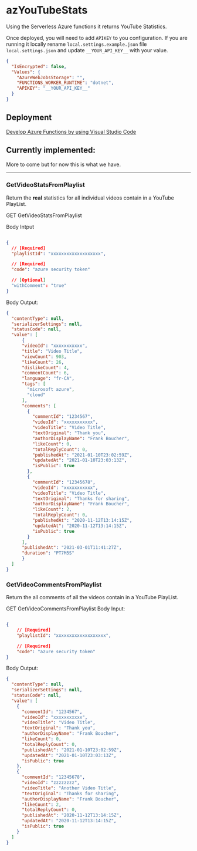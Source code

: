 # azYouTubeStats

Using the Serverless Azure functions it returns YouTube Statistics.

Once deployed, you will need to add `APIKEY` to you configuration. If you are running it locally rename `local.settings.example.json` file `local.settings.json` and update `__YOUR_API_KEY__` with your value.

```json
{
  "IsEncrypted": false,
  "Values": {
    "AzureWebJobsStorage": "",
    "FUNCTIONS_WORKER_RUNTIME": "dotnet",
    "APIKEY": "__YOUR_API_KEY__"
  }
}
```
## Deployment

[Develop Azure Functions by using Visual Studio Code](https://docs.microsoft.com/en-us/azure/azure-functions/functions-develop-vs-code?tabs=csharp&?WT.mc_id=azYouTubeStats-github-frbouche)

## Currently implemented:

More to come but for now this is what we have.

---

### GetVideoStatsFromPlaylist

Return the **real** statistics for all individual videos contain in a YouTube PlayList.


GET GetVideoStatsFromPlaylist 

Body Intput

```json

{
  // [Required]
  "playlistId": "xxxxxxxxxxxxxxxxxxx",

  // [Required]
  "code": "azure security token"

  // [Optional]
  "withComment": "true"
}

```

Body Output:
``` json
{
  "contentType": null,
  "serializerSettings": null,
  "statusCode": null,
  "value": [
      {
      "videoId": "xxxxxxxxxxx",
      "title": "Video Title",
      "viewCount": 903,
      "likeCount": 26,
      "dislikeCount": 4,
      "commentCount": 6,
      "language": "fr-CA",
      "tags": [
        "microsoft azure",
        "cloud"
      ],
      "comments": [
        {
          "commentId": "1234567",
          "videoId": "xxxxxxxxxxx",
          "videoTitle": "Video Title",
          "textOriginal": "Thank you",
          "authorDisplayName": "Frank Boucher",
          "likeCount": 0,
          "totalReplyCount": 0,
          "publishedAt": "2021-01-10T23:02:59Z",
          "updatedAt": "2021-01-10T23:03:13Z",
          "isPublic": true
        },
        {
          "commentId": "12345678",
          "videoId": "xxxxxxxxxxx",
          "videoTitle": "Video Title",
          "textOriginal": "Thanks for sharing",
          "authorDisplayName": "Frank Boucher",
          "likeCount": 2,
          "totalReplyCount": 0,
          "publishedAt": "2020-11-12T13:14:15Z",
          "updatedAt": "2020-11-12T13:14:15Z",
          "isPublic": true
        }
      ],
      "publishedAt": "2021-03-01T11:41:27Z",
      "duration": "PT7M5S"
      }
  ]
}

```



### GetVideoCommentsFromPlaylist

Return the all comments of all the videos contain in a YouTube PlayList.


GET GetVideoCommentsFromPlaylist 
Body Input:

```json

{
    // [Required]
    "playlistId": "xxxxxxxxxxxxxxxxxxx",

    // [Required]
    "code": "azure security token"
}

```

Body Output:
```json
{
  "contentType": null,
  "serializerSettings": null,
  "statusCode": null,
  "value": [
    {
      "commentId": "1234567",
      "videoId": "xxxxxxxxxxx",
      "videoTitle": "Video Title",
      "textOriginal": "Thank you",
      "authorDisplayName": "Frank Boucher",
      "likeCount": 0,
      "totalReplyCount": 0,
      "publishedAt": "2021-01-10T23:02:59Z",
      "updatedAt": "2021-01-10T23:03:13Z",
      "isPublic": true
    },
    {
      "commentId": "12345678",
      "videoId": "zzzzzzzz",
      "videoTitle": "Another Video Title",
      "textOriginal": "Thanks for sharing",
      "authorDisplayName": "Frank Boucher",
      "likeCount": 2,
      "totalReplyCount": 0,
      "publishedAt": "2020-11-12T13:14:15Z",
      "updatedAt": "2020-11-12T13:14:15Z",
      "isPublic": true
    }
  ]
}

```